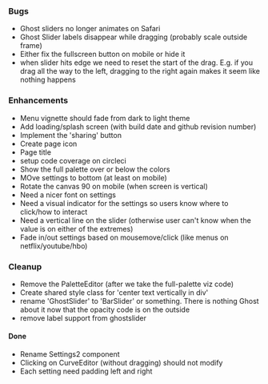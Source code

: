 ### Bugs
- Ghost sliders no longer animates on Safari
- Ghost Slider labels disappear while dragging (probably scale outside frame)
- Either fix the fullscreen button on mobile or hide it
- when slider hits edge we need to reset the start of the drag. E.g. if you drag all the way to the left, dragging to the right again makes it seem like nothing happens

### Enhancements
- Menu vignette should fade from dark to light theme
- Add loading/splash screen (with build date and github revision number)
- Implement the 'sharing' button
- Create page icon
- Page title
- setup code coverage on circleci
- Show the full palette over or below the colors
- MOve settings to bottom (at least on mobile)
- Rotate the canvas 90 on mobile (when screen is vertical)
- Need a nicer font on settings
- Need a visual indicator for the settings so users know where to click/how to interact
- Need a vertical line on the slider (otherwise user can't know when the value is on either of the extremes)
- Fade in/out settings based on mousemove/click (like menus on netflix/youtube/hbo)

### Cleanup
- Remove the PaletteEditor (after we take the full-palette viz code)
- Create shared style class for 'center text vertically in div'
- rename 'GhostSlider' to 'BarSlider' or something. There is nothing Ghost about it now that the 
opacity code is on the outside
- remove label support from ghostslider

#### Done
- Rename Settings2 component
- Clicking on CurveEditor (without dragging) should not modify
- Each setting need padding left and right
